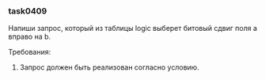 
### task0409

Напиши запрос, который из таблицы logic выберет битовый сдвиг поля a вправо на b.


Требования:
1.	Запрос должен быть реализован согласно условию.


